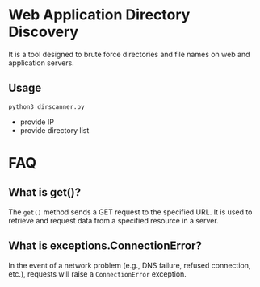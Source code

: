 # Web Application Directory Discovery #

It is a tool designed to brute force directories and file names on web and application servers.

## Usage ##

```python3 dirscanner.py```

- provide IP
- provide directory list

# FAQ #

## What is get()? ##

The `get()` method sends a GET request to the specified URL. It is used to retrieve and request data from a specified resource in a server.

## What is exceptions.ConnectionError? ##

In the event of a network problem (e.g., DNS failure, refused connection, etc.), requests will raise a `ConnectionError` exception.
